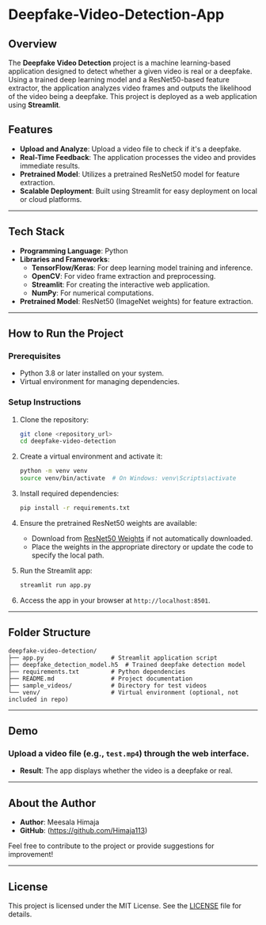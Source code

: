 # **Deepfake-Video-Detection-App**

## **Overview**
The **Deepfake Video Detection** project is a machine learning-based application designed to detect whether a given video is real or a deepfake. Using a trained deep learning model and a ResNet50-based feature extractor, the application analyzes video frames and outputs the likelihood of the video being a deepfake. This project is deployed as a web application using **Streamlit**.

## **Features**
- **Upload and Analyze**: Upload a video file to check if it's a deepfake.
- **Real-Time Feedback**: The application processes the video and provides immediate results.
- **Pretrained Model**: Utilizes a pretrained ResNet50 model for feature extraction.
- **Scalable Deployment**: Built using Streamlit for easy deployment on local or cloud platforms.

---

## **Tech Stack**
- **Programming Language**: Python
- **Libraries and Frameworks**:
  - **TensorFlow/Keras**: For deep learning model training and inference.
  - **OpenCV**: For video frame extraction and preprocessing.
  - **Streamlit**: For creating the interactive web application.
  - **NumPy**: For numerical computations.
- **Pretrained Model**: ResNet50 (ImageNet weights) for feature extraction.

---

## **How to Run the Project**

### Prerequisites
- Python 3.8 or later installed on your system.
- Virtual environment for managing dependencies.

### Setup Instructions
1. Clone the repository:
   ```bash
   git clone <repository_url>
   cd deepfake-video-detection
   ```

2. Create a virtual environment and activate it:
   ```bash
   python -m venv venv
   source venv/bin/activate  # On Windows: venv\Scripts\activate
   ```

3. Install required dependencies:
   ```bash
   pip install -r requirements.txt
   ```

4. Ensure the pretrained ResNet50 weights are available:
   - Download from [ResNet50 Weights](https://github.com/fchollet/deep-learning-models/releases/download/v0.2/resnet50_weights_tf_dim_ordering_tf_kernels_notop.h5) if not automatically downloaded.
   - Place the weights in the appropriate directory or update the code to specify the local path.

5. Run the Streamlit app:
   ```bash
   streamlit run app.py
   ```

6. Access the app in your browser at `http://localhost:8501`.

---

## **Folder Structure**
```
deepfake-video-detection/
├── app.py                   # Streamlit application script
├── deepfake_detection_model.h5  # Trained deepfake detection model
├── requirements.txt         # Python dependencies
├── README.md                # Project documentation
├── sample_videos/           # Directory for test videos
└── venv/                    # Virtual environment (optional, not included in repo)
```

---

## **Demo**
### Upload a video file (e.g., `test.mp4`) through the web interface.  
- **Result**: The app displays whether the video is a deepfake or real.  

---

## **About the Author**
- **Author**: Meesala Himaja
- **GitHub**: (https://github.com/Himaja113)

Feel free to contribute to the project or provide suggestions for improvement!

---

## **License**
This project is licensed under the MIT License. See the [LICENSE](LICENSE) file for details.

